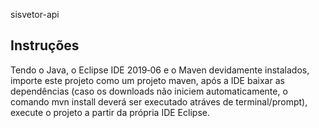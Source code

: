 sisvetor-api

## Instruções

Tendo o Java, o Eclipse IDE 2019‑06 e o Maven devidamente instalados, importe este projeto como um projeto maven, após a IDE baixar as dependências (caso os downloads não iniciem automaticamente, o comando mvn install deverá ser executado atráves de terminal/prompt), execute o projeto a partir da própria IDE Eclipse.
